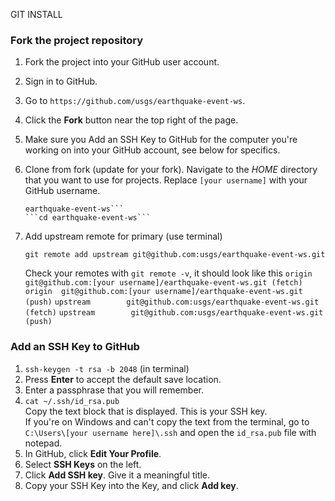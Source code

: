 GIT INSTALL

### Fork the project repository ###

1. Fork the project into your GitHub user account.
  1. Sign in to GitHub.
  2. Go to `https://github.com/usgs/earthquake-event-ws`.
  2. Click the **Fork** button near the top right of the page.

1. Make sure you Add an SSH Key to GitHub for the computer you're 
   working on into your GitHub account, see below for specifics.

1. Clone from fork (update for your fork).
   Navigate to the _HOME_ directory that you want to use for projects.
   Replace `[your username]` with your GitHub username.
   ```git clone git@github.com:[your username]/earthquake-event-ws.git 
   earthquake-event-ws```  
   ```cd earthquake-event-ws```

1. Add upstream remote for primary (use terminal)
   ``` 
   git remote add upstream git@github.com:usgs/earthquake-event-ws.git
   ```
   Check your remotes with `git remote -v`, it should look like this
   ```origin  git@github.com:[your username]/earthquake-event-ws.git (fetch)```
   ```origin  git@github.com:[your username]/earthquake-event-ws.git (push)```
   ```upstream        git@github.com:usgs/earthquake-event-ws.git (fetch)```
   ```upstream        git@github.com:usgs/earthquake-event-ws.git (push)```


### Add an SSH Key to GitHub ###

  1. `ssh-keygen -t rsa -b 2048` (in terminal)
  2. Press **Enter** to accept the default save location.
  3. Enter a passphrase that you will remember.
  4. `cat ~/.ssh/id_rsa.pub`  
     Copy the text block that is displayed.
     This is your SSH key.  
     If you're on Windows and can't copy the text from the terminal, go
     to `C:\Users\[your username here]\.ssh` and open the `id_rsa.pub` file
     with notepad.
  5. In GitHub, click **Edit Your Profile**.
  6. Select **SSH Keys** on the left.
  7. Click **Add SSH key**. Give it a meaningful title.
  8. Copy your SSH Key into the Key, and click **Add key**.